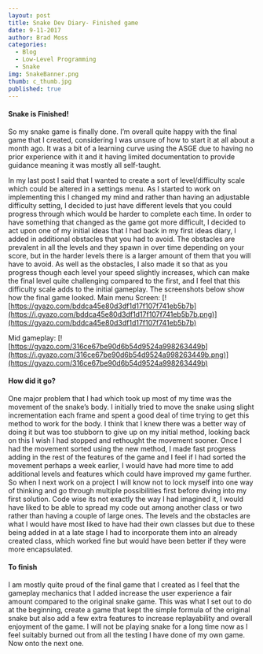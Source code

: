 ```yaml
---
layout: post
title: Snake Dev Diary- Finished game
date: 9-11-2017
author: Brad Moss
categories:
  - Blog
  - Low-Level Programming
  - Snake
img: SnakeBanner.png
thumb: c_thumb.jpg
published: true
---
```


#### Snake is Finished!

 So my snake game is finally done. I’m overall quite happy with the final game that I created, considering I was unsure of how to start it at all about a month ago. It was a bit of a learning curve using the ASGE due to having no prior experience with it and it having limited documentation to provide guidance meaning it was mostly all self-taught. 

<!--more-->

In my last post I said that I wanted to create a sort of level/difficulty scale which could be altered in a settings menu. As I started to work on implementing this I changed my mind and rather than having an adjustable difficulty setting, I decided to just have different levels that you could progress through which would be harder to complete each time. In order to have something that changed as the game got more difficult, I decided to act upon one of my initial ideas that I had back in my first ideas diary, I added in additional obstacles that you had to avoid. The obstacles are prevalent in all the levels and they spawn in over time depending on your score, but in the harder levels there is a larger amount of them that you will have to avoid. As well as the obstacles, I also made it so that as you progress though each level your speed slightly increases, which can make the final level quite challenging compared to the first, and I feel that this difficulty scale adds to the initial gameplay. The screenshots below show how the final game looked.
Main menu Screen:
[![https://gyazo.com/bddca45e80d3df1d17f107f741eb5b7b](https://i.gyazo.com/bddca45e80d3df1d17f107f741eb5b7b.png)](https://gyazo.com/bddca45e80d3df1d17f107f741eb5b7b)

Mid gameplay:
[![https://gyazo.com/316ce67be90d6b54d9524a998263449b](https://i.gyazo.com/316ce67be90d6b54d9524a998263449b.png)](https://gyazo.com/316ce67be90d6b54d9524a998263449b)

#### How did it go?

One major problem that I had which took up most of my time was the movement of the snake’s body. I initially tried to move the snake using slight incrementation each frame and spent a good deal of time trying to get this method to work for the body. I think that I knew there was a better way of doing it but was too stubborn to give up on my initial method, looking back on this I wish I had stopped and rethought the movement sooner. Once I had the movement sorted using the new method, I made fast progress adding in the rest of the features of the game and I feel if I had sorted the movement perhaps a week earlier, I would have had more time to add additional levels and features which could have improved my game further. So when I next work on a project I will know not to lock myself into one way of thinking and go through multiple possibilities first before diving into my first solution.
Code wise its not exactly the way I had imagined it, I would have liked to be able to spread my code out among another class or two rather than having a couple of large ones. The levels and the obstacles are what I would have most liked to have had their own classes but due to these being added in at a late stage I had to incorporate them into an already created class, which worked fine but would have been better if they were more encapsulated.

#### To finish

I am mostly quite proud of the final game that I created as I feel that the gameplay mechanics that I added increase the user experience a fair amount compared to the original snake game. This was what I set out to do at the beginning, create a game that kept the simple formula of the original snake but also add a few extra features to increase replayability and overall enjoyment of the game. I will not be playing snake for a long time now as I feel suitably burned out from all the testing I have done of my own game. Now onto the next one.
